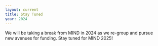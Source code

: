 ```yaml
---
layout: current
title: Stay Tuned
year: 2024
---
```


We will be taking a break from MIND in 2024 as we re-group and pursue new avenues for funding. Stay tuned for MIND 2025!